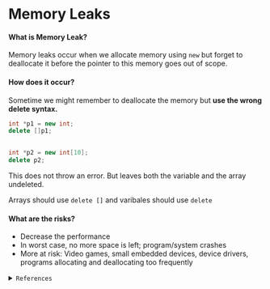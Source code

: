 # Memory Leaks

#### What is Memory Leak?

Memory leaks occur when we allocate memory using `new` but forget to deallocate it before the pointer to this memory goes out of scope.&#x20;

#### How does it occur?

Sometime we might remember to deallocate the memory but **use the wrong delete syntax.**&#x20;

```cpp
int *p1 = new int;
delete []p1;


int *p2 = new int[10];
delete p2;
```

This does not throw an error. But leaves both the variable and the array undeleted.&#x20;

Arrays should use `delete []` and varibales should use `delete`

#### What are the risks?

* Decrease the performance
* In worst case, no more space is left; program/system crashes
* More at risk: Video games, small embedded devices, device drivers, programs allocating and deallocating too frequently

<details>

<summary><code>References</code></summary>

* **Memory leak - Wikipedia. (2007). Retrieved 24 May 2022, from https://en.wikipedia.org/wiki/Memory\_leak**
* **Memory leak in C++ and How to avoid it?. (2019). Retrieved 24 May 2022, from https://iq.opengenus.org/memory-leak-in-cpp-and-how-to-avoid-it/**

</details>
